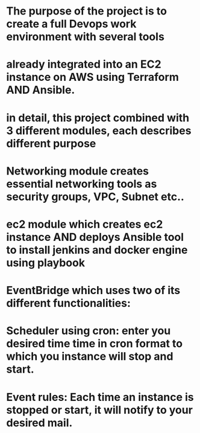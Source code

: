 # The purpose of the project is to create a full Devops work environment with several tools
# already integrated into an EC2 instance on AWS using Terraform AND Ansible.
# in detail, this project combined with 3 different modules, each describes different purpose
# Networking module creates essential networking tools as security groups, VPC, Subnet etc..
# ec2 module which creates ec2 instance AND deploys Ansible tool to install jenkins and docker engine using playbook
# EventBridge which uses two of its different functionalities:
# Scheduler using cron: enter you desired time time in cron format to which you instance will stop and start.
# Event rules: Each time an instance is stopped or start, it will notify to your desired mail.
